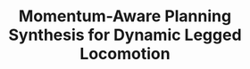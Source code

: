 ---
title: "Momentum-Aware Planning Synthesis for Dynamic Legged Locomotion"
permalink: /pub_summary/2021-3-momentum-aware-summary
---